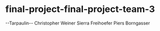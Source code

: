 # final-project-final-project-team-3
--Tarpaulin--
Christopher Weiner
Sierra Freihoefer
Piers Borngasser
